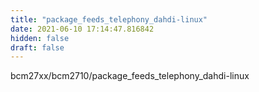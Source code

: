 ```yaml
---
title: "package_feeds_telephony_dahdi-linux"
date: 2021-06-10 17:14:47.816842
hidden: false
draft: false
---
```


bcm27xx/bcm2710/package_feeds_telephony_dahdi-linux

